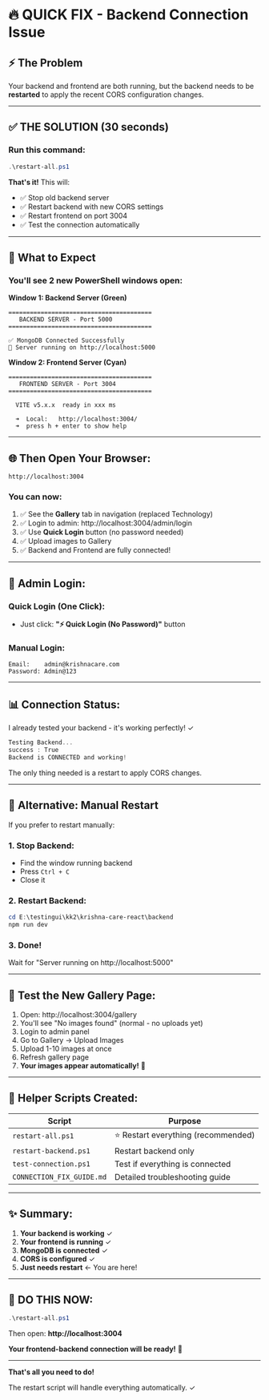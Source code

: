 # 🔥 QUICK FIX - Backend Connection Issue

## ⚡ **The Problem**
Your backend and frontend are both running, but the backend needs to be **restarted** to apply the recent CORS configuration changes.

---

## ✅ **THE SOLUTION (30 seconds)**

### **Run this command:**

```powershell
.\restart-all.ps1
```

**That's it!** This will:
- ✅ Stop old backend server
- ✅ Restart backend with new CORS settings
- ✅ Restart frontend on port 3004
- ✅ Test the connection automatically

---

## 🎯 **What to Expect**

### **You'll see 2 new PowerShell windows open:**

**Window 1: Backend Server (Green)**
```
========================================
   BACKEND SERVER - Port 5000
========================================

✅ MongoDB Connected Successfully
🚀 Server running on http://localhost:5000
```

**Window 2: Frontend Server (Cyan)**
```
========================================
   FRONTEND SERVER - Port 3004
========================================

  VITE v5.x.x  ready in xxx ms

  ➜  Local:   http://localhost:3004/
  ➜  press h + enter to show help
```

---

## 🌐 **Then Open Your Browser:**

```
http://localhost:3004
```

### **You can now:**
1. ✅ See the **Gallery** tab in navigation (replaced Technology)
2. ✅ Login to admin: http://localhost:3004/admin/login
3. ✅ Use **Quick Login** button (no password needed)
4. ✅ Upload images to Gallery
5. ✅ Backend and Frontend are fully connected!

---

## 🔐 **Admin Login:**

### **Quick Login (One Click):**
- Just click: **"⚡ Quick Login (No Password)"** button

### **Manual Login:**
```
Email:    admin@krishnacare.com
Password: Admin@123
```

---

## 📊 **Connection Status:**

I already tested your backend - it's working perfectly! ✓

```powershell
Testing Backend...
success : True
Backend is CONNECTED and working!
```

The only thing needed is a restart to apply CORS changes.

---

## 🚀 **Alternative: Manual Restart**

If you prefer to restart manually:

### **1. Stop Backend:**
- Find the window running backend
- Press `Ctrl + C`
- Close it

### **2. Restart Backend:**
```powershell
cd E:\testingui\kk2\krishna-care-react\backend
npm run dev
```

### **3. Done!**
Wait for "Server running on http://localhost:5000"

---

## 📸 **Test the New Gallery Page:**

1. Open: http://localhost:3004/gallery
2. You'll see "No images found" (normal - no uploads yet)
3. Login to admin panel
4. Go to Gallery → Upload Images
5. Upload 1-10 images at once
6. Refresh gallery page
7. **Your images appear automatically!** 🎉

---

## 📁 **Helper Scripts Created:**

| Script | Purpose |
|--------|---------|
| `restart-all.ps1` | ⭐ Restart everything (recommended) |
| `restart-backend.ps1` | Restart backend only |
| `test-connection.ps1` | Test if everything is connected |
| `CONNECTION_FIX_GUIDE.md` | Detailed troubleshooting guide |

---

## ✨ **Summary:**

1. **Your backend is working** ✓
2. **Your frontend is running** ✓
3. **MongoDB is connected** ✓
4. **CORS is configured** ✓
5. **Just needs restart** ← You are here!

---

## 🎯 **DO THIS NOW:**

```powershell
.\restart-all.ps1
```

Then open: **http://localhost:3004**

**Your frontend-backend connection will be ready!** 🚀

---

**That's all you need to do!** 

The restart script will handle everything automatically. ✓
